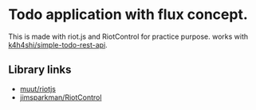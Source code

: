 # Todo application with flux concept.
This is made with riot.js and RiotControl for practice purpose.
works with [k4h4shi/simple-todo-rest-api](https://github.com/k4h4shi/simple-todo-rest-api).

## Library links
- [muut/riotjs](https://github.com/riot/riot)
- [jimsparkman/RiotControl](https://github.com/jimsparkman/RiotControl)

